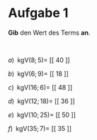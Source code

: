 <!--
version:  0.0.1

language: de

@style
main > *:not(:last-child) {
  margin-bottom: 3rem;
}

input {
    text-align: center;
}

.flex-container {
    display: flex;
    flex-wrap: wrap;
    align-items: stretch;
    gap: 20px;
}

.flex-child {
    flex: 1;
    min-width: 350px;
    margin-right: 20px;
}

@media (max-width: 400px) {
    .flex-child {
        flex: 100%;
        margin-right: 0;
    }
}
@end

formula: \carry   \textcolor{red}{\scriptsize #1}
formula: \digit   \rlap{\carry{#1}}\phantom{#2}#2
formula: \permil  \text{‰}

import: https://raw.githubusercontent.com/liaTemplates/algebrite/master/README.md
import: https://raw.githubusercontent.com/LiaTemplates/Tikz-Jax/main/README.md

script: https://cdn.jsdelivr.net/gh/LiaTemplates/Tikz-Jax@main/dist/index.js

@round
<script>
  let value = `@input`;
  if (value.startsWith("@")) {
    ""
  } else {
    value = JSON.parse(value);
    value = value[0]
    value = value.replace(/,/g, ".");
    value = parseFloat(value);
    value = Math.round(value * Math.pow(10,@1)) / Math.pow(10,@1);
    value == @0
  }
</script>
@end

tags: kgV, sehr leicht

-->




# Aufgabe 1


**Gib** den Wert des Terms **an**.

<br>


<section class="flex-container">

<div class="flex-child">

$a)\;\; \text{kgV}(8;5) =$ [[ 40  ]]

</div>

<div class="flex-child">

$b)\;\; \text{kgV}(6;9) =$ [[  18 ]]

</div>

<div class="flex-child">

$c)\;\; \text{kgV}(16;6) =$ [[  48 ]]

</div>

<div class="flex-child">

$d)\;\; \text{kgV}(12;18) =$ [[  36 ]]

</div>

<div class="flex-child">

$e)\;\; \text{kgV}(10;25) =$ [[ 50  ]]

</div>

<div class="flex-child">

$f)\;\; \text{kgV}(35;7) =$ [[ 35  ]]

</div>

</section>